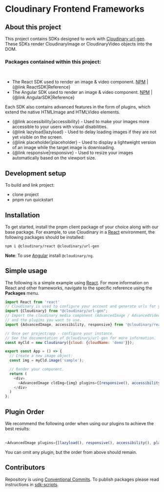 # Cloudinary Frontend Frameworks

## About this project

This project contains SDKs designed to work with [Cloudinary url-gen](https://github.com/cloudinary/js-url-gen). </br>
These SDKs render CloudinaryImage or CloudinaryVideo objects into the DOM.

### Packages contained within this project:
<br />
 
- The React SDK used to render an image & video component. [NPM](https://www.npmjs.com/package/@cloudinary/react)  |     {@link ReactSDK|Reference} 
- The Angular SDK used to render an image & video component. [NPM](https://www.npmjs.com/package/@cloudinary/ng
) |  {@link AngularSDK|Reference} 
 
                                                
Each SDK also contains advanced features in the form of plugins, which extend the native HTMLImage and HTMLVideo elements.

- {@link accessibility|accessibility} - Used to make your images more accessible to your users with visual disabilities. 
- {@link lazyload|lazyload} - Used to delay loading images if they are not yet visible on the screen.
- {@link placeholder|placeholder} - Used to display a lightweight version of an image while the target image is downloading.
- {@link responsive|responsive} - Used to resize your images automatically based on the viewport size.

## Development setup
To build and link project: 
- clone project
- pnpm run quickstart


## Installation
To get started, install the pnpm client package of your choice along with our base package.
For example, to use Cloudinary in a [React](https://cloudinary.com/documentation/react2_integration) environment, the following packages should be installed:
   
```bash
npm i @cloudinary/react @cloudinary/url-gen
```

**Note**: To use [Angular](https://cloudinary.com/documentation/angular2_integration) install `@cloudinary/ng`. 

## Simple usage
The following is a simple example using [React](https://cloudinary.com/documentation/react2_integration).
For more information on React and other frameworks, navigate to the specific reference using the **Packages** menu. 
```javascript
import React from 'react'
// Cloudinary is used to configure your account and generate urls for your media assets
import {Cloudinary} from "@cloudinary/url-gen";
// Import the cloudinary media component (AdvancedImage / AdvancedVideo),
// and the plugins you want to use.
import {AdvancedImage, accessibility, responsive} from '@cloudinary/react';

// Once per project/app - configure your instance.
// See the documentation of @cloudinary/url-gen for more information.
const myCld = new Cloudinary({cloud: {cloudName: 'demo'}});

export const App = () => {
  // Create a new image object:
  const img = myCld.image('sample');

  // Render your component.
  return (
    <div>
      <AdvancedImage cldImg={img} plugins={[responsive(), accessibility()]}/>
    </div>
  )
};
```

## Plugin Order

<div>
We recommend the following order when using our plugins to achieve the best results: 
<br/><br/>

```javascript
<AdvancedImage plugins={[lazyload(), responsive(), accessibility(), placeholder()]}/>
```

You can omit any plugin, but the order from above should remain.
</div>


## Contributors

Repository is using [Conventional Commits](https://www.conventionalcommits.org/). To publish packages please read instructions in [sdk-scripts](https://github.com/CloudinaryLtd/sdk-scripts/blob/master/src/release/js/frontend-frameworks/README.md).
